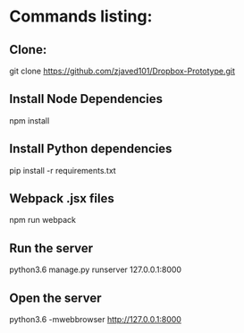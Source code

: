 # Commands listing:

## Clone:
git clone https://github.com/zjaved101/Dropbox-Prototype.git

## Install Node Dependencies
npm install

## Install Python dependencies
pip install -r requirements.txt

## Webpack .jsx files
npm run webpack

## Run the server
python3.6 manage.py runserver 127.0.0.1:8000

## Open the server
python3.6 -mwebbrowser http://127.0.0.1:8000
